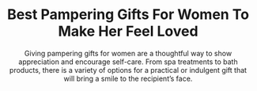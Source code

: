 ---
layout: post
title: Best Pampering Gifts For Women To Make Her Feel Loved
subtitle: Giving pampering gifts for women are a thoughtful way to show appreciation and encourage self-care. From spa treatments to bath products, there is a variety of options for a practical or indulgent gift that will bring a smile to the recipient’s face.
header-img: "img/post/2023/09/copied/medium_pampering_gifts_for_women_b4386f4977.jpg"
header-style: text
permalink: "/pampering-gifts-women/"
catalog: true
tags:
  - Recipients 
  - Men
---    